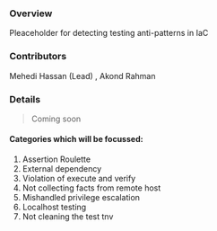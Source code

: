 ### Overview 

Pleaceholder for detecting testing anti-patterns in IaC 

### Contributors

Mehedi Hassan (Lead) , Akond Rahman 

### Details 

> Coming soon 

#### Categories which will be focussed:

1. Assertion Roulette
2. External dependency
3. Violation of execute and verify
4. Not collecting facts from remote host
5. Mishandled privilege escalation
6. Localhost testing
7. Not cleaning the test tnv
